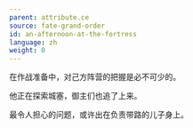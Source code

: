 ```yaml
---
parent: attribute.ce
source: fate-grand-order
id: an-afternoon-at-the-fortress
language: zh
weight: 0
---
```


在作战准备中，对己方阵营的把握是必不可少的。

他正在探索城塞，御主们也追了上来。

最令人担心的问题，或许出在负责带路的儿子身上。
